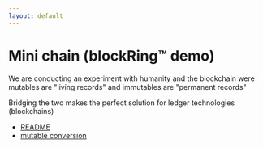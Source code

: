 ```yaml
---
layout: default
---
```

# Mini chain (blockRing™ demo)


We are conducting an experiment with humanity and the blockchain
were mutables are "living records" and immutables are "permanent records"

Bridging the two makes the perfect solution for ledger technologies (blockchains)

* [README](README.html)
* [mutable conversion](mutables.html)
